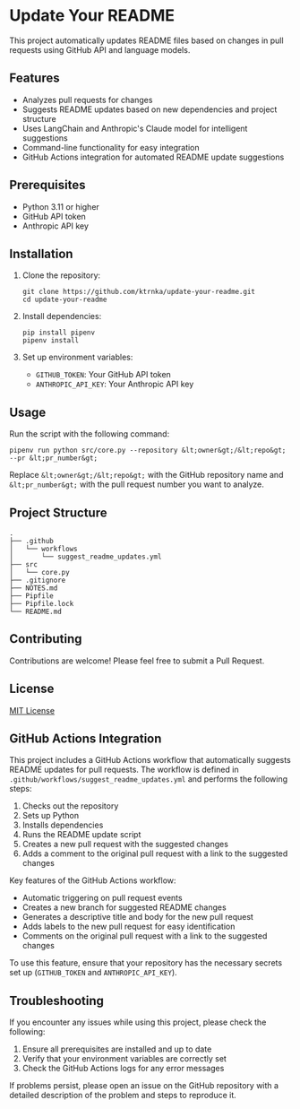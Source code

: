 # Update Your README

This project automatically updates README files based on changes in pull requests using GitHub API and language models.

## Features

- Analyzes pull requests for changes
- Suggests README updates based on new dependencies and project structure
- Uses LangChain and Anthropic's Claude model for intelligent suggestions
- Command-line functionality for easy integration
- GitHub Actions integration for automated README update suggestions

## Prerequisites

- Python 3.11 or higher
- GitHub API token
- Anthropic API key

## Installation

1. Clone the repository:
   ```
   git clone https://github.com/ktrnka/update-your-readme.git
   cd update-your-readme
   ```

2. Install dependencies:
   ```
   pip install pipenv
   pipenv install
   ```

3. Set up environment variables:
   - `GITHUB_TOKEN`: Your GitHub API token
   - `ANTHROPIC_API_KEY`: Your Anthropic API key

## Usage

Run the script with the following command:

```
pipenv run python src/core.py --repository &lt;owner&gt;/&lt;repo&gt; --pr &lt;pr_number&gt;
```

Replace `&lt;owner&gt;/&lt;repo&gt;` with the GitHub repository name and `&lt;pr_number&gt;` with the pull request number you want to analyze.

## Project Structure

```
.
├── .github
│   └── workflows
│       └── suggest_readme_updates.yml
├── src
│   └── core.py
├── .gitignore
├── NOTES.md
├── Pipfile
├── Pipfile.lock
└── README.md
```

## Contributing

Contributions are welcome! Please feel free to submit a Pull Request.

## License

[MIT License](https://opensource.org/licenses/MIT)

## GitHub Actions Integration

This project includes a GitHub Actions workflow that automatically suggests README updates for pull requests. The workflow is defined in `.github/workflows/suggest_readme_updates.yml` and performs the following steps:

1. Checks out the repository
2. Sets up Python
3. Installs dependencies
4. Runs the README update script
5. Creates a new pull request with the suggested changes
6. Adds a comment to the original pull request with a link to the suggested changes

Key features of the GitHub Actions workflow:

- Automatic triggering on pull request events
- Creates a new branch for suggested README changes
- Generates a descriptive title and body for the new pull request
- Adds labels to the new pull request for easy identification
- Comments on the original pull request with a link to the suggested changes

To use this feature, ensure that your repository has the necessary secrets set up (`GITHUB_TOKEN` and `ANTHROPIC_API_KEY`).

## Troubleshooting

If you encounter any issues while using this project, please check the following:

1. Ensure all prerequisites are installed and up to date
2. Verify that your environment variables are correctly set
3. Check the GitHub Actions logs for any error messages

If problems persist, please open an issue on the GitHub repository with a detailed description of the problem and steps to reproduce it.
